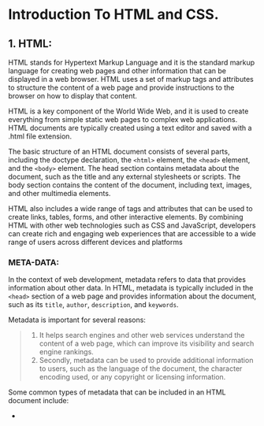# Introduction To HTML and CSS.

## 1. HTML:
HTML stands for Hypertext Markup Language and it is the standard markup language for creating web pages and other 
information that can be displayed in a web browser. HTML uses a set of markup tags and attributes to structure the 
content of a web page and provide instructions to the browser on how to display that content.

HTML is a key component of the World Wide Web, and it is used to create everything from simple static web pages to 
complex web applications. HTML documents are typically created using a text editor and saved with a .html file extension.

The basic structure of an HTML document consists of several parts, including the doctype declaration, the `<html>` element, 
the `<head>` element, and the `<body>` element. The head section contains metadata about the document, such as the title and any 
external stylesheets or scripts. The body section contains the content of the document, including text, images, and other multimedia elements.

HTML also includes a wide range of tags and attributes that can be used to create links, tables, forms, and other interactive elements. 
By combining HTML with other web technologies such as CSS and JavaScript, developers can create rich and engaging web experiences that 
are accessible to a wide range of users across different devices and platforms

### META-DATA:
In the context of web development, metadata refers to data that provides information about other data. In HTML, metadata is typically 
included in the `<head>` section of a web page and provides information about the document, such as its `title`, `author`, `description`, and `keywords`.

Metadata is important for several reasons:

>1. It helps search engines and other web services understand the content of a web page, which can improve its 
visibility and search engine rankings.
>2. Secondly, metadata can be used to provide additional information to users, such as the language of the document, 
the character encoding used, or any copyright or licensing information.

Some common types of metadata that can be included in an HTML document include:

* **<title>:** The title of the document, which appears in the browser tab and is used by search engines and social media platforms.
  * ** <meta name="description" content="...">:** A brief summary or description of the content of the document, which is often used by 
  search engines to generate snippets in search results.
  * ** <meta name="keywords" content="...">:** A list of keywords or phrases that are relevant to the content of the document, which can help 
  search engines understand the content and improve search engine rankings.
  * ** <meta name="viewport" content="width=device-width, initial-scale=1.0">:** Specifies how the document should be displayed on different devices, such as smartphones or tablets.
  * ** <link rel="stylesheet" href="...">:** Links to an external stylesheet that defines the visual style and layout of the document.
  * ** <script src="..."></script>:** Links to an external JavaScript file that adds interactivity and functionality to the document.
Overall, metadata is an important aspect of web development that can help improve the visibility and accessibility of web pages, as well as provide additional information to users and web services.
  
```HTML
<html>
<head>
<link rel="stylesheet" href="https://cdnjs.cloudflare.com/ajax/libs/font-awesome/4.7.0/css/font-awesome.min.css">
  </head>
<body>

<h2 style="text-align:center">User Profile Card</h2>

<div class="card">
  <img src="/w3images/team2.jpg" alt="John" style="width:100%">
  <h1>John Doe</h1>
  <p class="title">CEO & Founder, Example</p>
  <p>Harvard University</p>
  <div style="margin: 24px 0;">
    <a href="#"><i class="fa fa-dribbble"></i></a> 
    <a href="#"><i class="fa fa-twitter"></i></a>  
    <a href="#"><i class="fa fa-linkedin"></i></a>  
    <a href="#"><i class="fa fa-facebook"></i></a> 
  </div>
  <p><button>Contact</button></p>
</div>

</body>
</html>
  ```

## 1. CSS:
